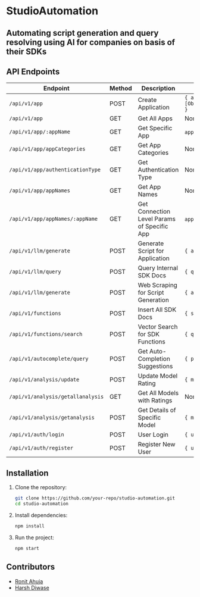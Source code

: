 # StudioAutomation

## Automating script generation and query resolving using AI for companies on basis of their SDKs

## API Endpoints

| Endpoint | Method | Description | Input Parameters | Protected |
|----------|--------|-------------|------------------|-----------|
| `/api/v1/app` | POST | Create Application | `{ appName: string, appCategory: string, authenticationType: string, appDescription: string, connectionLevelParamFields:[Object{paramName:string,paramType:Text/Boolean/Number,mandatory:Boolean,sensitive:Boolean,varialbleName:string,description:string}] }` | Yes |
| `/api/v1/app` | GET | Get All Apps | None | No |
| `/api/v1/app/:appName` | GET | Get Specific App | `appName: string` (as URL param) | No |
| `/api/v1/app/appCategories` | GET | Get App Categories | None | No |
| `/api/v1/app/authenticationType` | GET | Get Authentication Type | None | No |
| `/api/v1/app/appNames` | GET | Get App Names | None | No |
| `/api/v1/app/appNames/:appName` | GET | Get Connection Level Params of Specific App | `appName: string` (as URL param) | No |
| `/api/v1/llm/generate` | POST | Generate Script for Application | `{ appName: string, sdkData: object }` | Yes |
| `/api/v1/llm/query` | POST | Query Internal SDK Docs | `{ query: string }` | Yes |
| `/api/v1/llm/generate` | POST | Web Scraping for Script Generation | `{ appName: string, sourceUrl: string }` | Yes |
| `/api/v1/functions` | POST | Insert All SDK Docs | `{ sdkDocs: array }` | Yes |
| `/api/v1/functions/search` | POST | Vector Search for SDK Functions | `{ query: string }` | Yes |
| `/api/v1/autocomplete/query` | POST | Get Auto-Completion Suggestions | `{ prefix: string }` | No |
| `/api/v1/analysis/update` | POST | Update Model Rating | `{ modelName: string, rating: number }` | Yes |
| `/api/v1/analysis/getallanalysis` | GET | Get All Models with Ratings | None | No |
| `/api/v1/analysis/getanalysis` | POST | Get Details of Specific Model | `{ modelName: string }` | No |
| `/api/v1/auth/login` | POST | User Login | `{ username: string, password: string }` | No |
| `/api/v1/auth/register` | POST | Register New User | `{ username: string, password: string, email: string }` | No |

## Installation

1. Clone the repository:
   ```sh
   git clone https://github.com/your-repo/studio-automation.git
   cd studio-automation
   ```

2. Install dependencies:
   ```sh
   npm install
   ```

3. Run the project:
   ```sh
   npm start
   ```

## Contributors

- [Ronit Ahuja](https://github.com/ronitahuja/)
- [Harsh Diwase](https://github.com/Harsh9307/)
